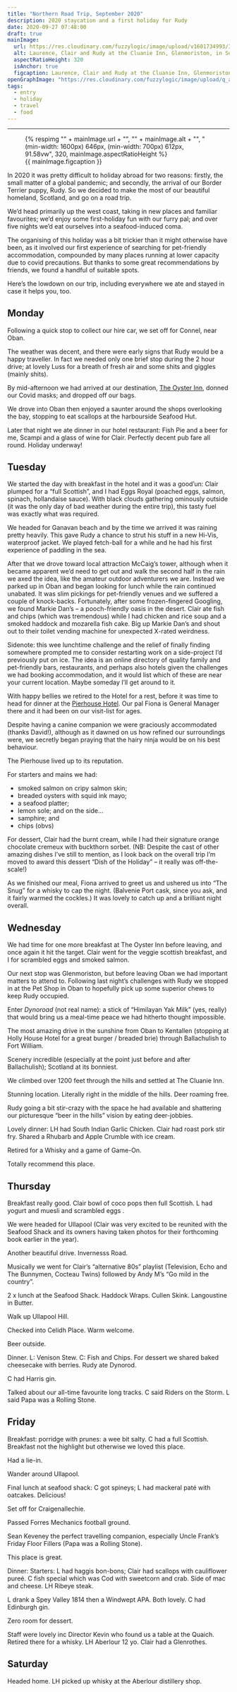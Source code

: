 ```yaml
---
title: "Northern Road Trip, September 2020"
description: 2020 staycation and a first holiday for Rudy
date: 2020-09-27 07:48:00
draft: true
mainImage:
  url: https://res.cloudinary.com/fuzzylogic/image/upload/v1601734993/IMG_2723_wa3cmm.jpg
  alt: Laurence, Clair and Rudy at the Cluanie Inn, Glenmoriston, in September 2020
  aspectRatioHeight: 320
  isAnchor: true
  figcaption: Laurence, Clair and Rudy at the Cluanie Inn, Glenmoriston, in September 2020
openGraphImage: "https://res.cloudinary.com/fuzzylogic/image/upload/q_auto,f_auto,w_1200/v1601734993/IMG_2723_wa3cmm.jpg"
tags:
  - entry
  - holiday
  - travel
  - food
---
```


---
<figure>
  {% respimg "" + mainImage.url + "", "" + mainImage.alt + "", "(min-width: 1600px) 646px, (min-width: 700px) 612px, 91.58vw", 320, mainImage.aspectRatioHeight %}
  <figcaption>{{ mainImage.figcaption }}</figcaption>
</figure>

In 2020 it was pretty difficult to holiday abroad for two reasons: firstly, the small matter of a global pandemic; and secondly, the arrival of our Border Terrier puppy, Rudy. So we decided to make the most of our beautiful homeland, Scotland, and go on a road trip. 

We’d head primarily up the west coast, taking in new places and familiar favourites; we’d enjoy some first-holiday fun with our furry pal; and over five nights we’d eat ourselves into a seafood-induced coma.

The organising of this holiday was a bit trickier than it might otherwise have been, as it involved our first experience of searching for pet-friendly accommodation, compounded by many places running at lower capacity due to covid precautions. But thanks to some great recommendations by friends, we found a handful of suitable spots.

Here’s the lowdown on our trip, including everywhere we ate and stayed in case it helps you, too.

## Monday

Following a quick stop to collect our hire car, we set off for Connel, near Oban.

The weather was decent, and there were early signs that Rudy would be a happy traveller. In fact we needed only one brief stop during the 2 hour drive; at lovely Luss for a breath of fresh air and some shits and giggles (mainly shits).

By mid-afternoon we had arrived at our destination, [The Oyster Inn](http://www.oysterinn.co.uk/), donned our Covid masks; and dropped off our bags. 

We drove into Oban then enjoyed a saunter around the shops overlooking the bay, stopping to eat scallops at the harbourside Seafood Hut.

Later that night we ate dinner in our hotel restaurant: Fish Pie and a beer for me, Scampi and a glass of wine for Clair. Perfectly decent pub fare all round. Holiday underway!

## Tuesday

We started the day with breakfast in the hotel and it was a good’un: Clair plumped for a “full Scottish”, and I had Eggs Royal (poached eggs, salmon, spinach, hollandaise sauce). With black clouds gathering ominously outside (it was the only day of bad weather during the entire trip), this tasty fuel was exactly what was required.

We headed for Ganavan beach and by the time we arrived it was raining pretty heavily. This gave Rudy a chance to strut his stuff in a new Hi-Vis, waterproof jacket. We played fetch-ball for a while and he had his first experience of paddling in the sea.

After that we drove toward local attraction McCaig’s tower, although when it became apparent we’d need to get out and walk the second half in the rain we axed the idea, like the amateur outdoor adventurers we are. Instead we parked up in Oban and began looking for lunch while the rain continued unabated. It was slim pickings for pet-friendly venues and we suffered a couple of knock-backs. Fortunately, after some frozen-fingered Googling, we found Markie Dan’s – a pooch-friendly oasis in the desert. Clair ate fish and chips (which was tremendous) while I had chicken and rice soup and a smoked haddock and mozarella fish cake. Big up Markie Dan’s and shout out to their toilet vending machine for unexpected X-rated weirdness.

Sidenote: this wee lunchtime challenge and the relief of finally finding somewhere prompted me to consider restarting work on a side-project I’d previously put on ice. The idea is an online directory of quality family and pet-friendly bars, restaurants, and perhaps also hotels given the challenges we had booking accommodation, and it would list which of these are near your current location. Maybe someday I’ll get around to it.

With happy bellies we retired to the Hotel for a rest, before it was time to head for dinner at the [Pierhouse Hotel](https://www.pierhousehotel.co.uk/about/hotel/whos-who). Our pal Fiona is General Manager there and it had been on our visit-list for ages. 

Despite having a canine companion we were graciously accommodated (thanks David!), although as it dawned on us how refined our surroundings were, we secretly began praying that the hairy ninja would be on his best behaviour.

The Pierhouse lived up to its reputation. 

For starters and mains we had:

- smoked salmon on cripy salmon skin; 
- breaded oysters with squid ink mayo;
- a seafood platter; 
- lemon sole; and on the side…
- samphire; and 
- chips (obvs)

For dessert, Clair had the burnt cream, while I had their signature orange chocolate cremeux with buckthorn sorbet. (NB: Despite the cast of other amazing dishes I’ve still to mention, as I look back on the overall trip I’m moved to award this dessert “Dish of the Holiday” – it really was off-the-scale!)

As we finished our meal, Fiona arrived to greet us and ushered us into “The Snug” for a whisky to cap the night. (Balvenie Port cask, since you ask, and it fairly warmed the cockles.) It was lovely to catch up and a brilliant night overall.

## Wednesday

We had time for one more breakfast at The Oyster Inn before leaving, and once again it hit the target. Clair went for the veggie scottish breakfast, and I for scrambled eggs and smoked salmon.

Our next stop was Glenmoriston, but before leaving Oban we had important matters to attend to. Following last night’s challenges with Rudy we stopped in at the Pet Shop in Oban to hopefully pick up some superior chews to keep Rudy occupied.

Enter _Dynoroad_ (not real name):  a stick of “Himilayan Yak Milk” (yes, really) that would bring us a meal-time peace we had hitherto thought impossible.

The most amazing drive in the sunshine from Oban to Kentallen (stopping at Holly House Hotel for a great burger / breaded brie) through Ballachulish to Fort William. 

Scenery incredible (especially at the point just before and after Ballachulish); Scotland at its bonniest.

We climbed over 1200 feet through the hills and settled at The Cluanie Inn. 

Stunning location. Literally right in the middle of the hills. Deer roaming free. 

Rudy going a bit stir-crazy with the space he had available and shattering our picturesque “beer in the hills” vision by eating deer-jobbies.

Lovely dinner: LH had South Indian Garlic Chicken. Clair had roast pork stir fry. Shared a Rhubarb and Apple Crumble with ice cream.

Retired for a Whisky and a game of Game-On. 

Totally recommend this place.

## Thursday

Breakfast really good. Clair bowl of coco pops then full Scottish. L had yogurt and muesli and scrambled eggs .

We were headed for Ullapool (Clair was very excited to be reunited with the Seafood Shack and its owners having taken photos for their forthcoming book earlier in the year).

Another beautiful drive. Invernesss Road. 

Musically we went for Clair’s “alternative 80s” playlist (Television, Echo and The Bunnymen, Cocteau Twins) followed by Andy M’s “Go mild in the country”.

2 x lunch at the Seafood Shack. Haddock Wraps. Cullen Skink. Langoustine in Butter.

Walk up Ullapool Hill.

Checked into Celidh Place. Warm welcome.

Beer outside.

Dinner. L: Venison Stew. C: Fish and Chips. For dessert we shared baked cheesecake with berries. Rudy ate Dynorod. 

C had Harris gin.

Talked about our all-time favourite long tracks. C said Riders on the Storm. L said Papa was a Rolling Stone.

## Friday

Breakfast: porridge with prunes: a wee bit salty. C had a full Scottish. Breakfast not the highlight but otherwise we loved this place.

Had a lie-in.

Wander around Ullapool.

Final lunch at seafood shack: C got spineys; L had mackeral paté with oatcakes. Delicious!

Set off for Craigenallechie.

Passed Forres Mechanics football ground.

Sean Keveney the perfect travelling companion, especially Uncle Frank’s Friday Floor Fillers (Papa was a Rolling Stone).

This place is great.

Dinner: Starters: L had haggis bon-bons; Clair had scallops with cauliflower pureé. C fish special which was Cod with sweetcorn and crab. Side of mac and cheese. LH Ribeye steak. 

L drank a Spey Valley 1814 then a Windwept APA. Both lovely. C had Edinburgh gin.

Zero room for dessert.

Staff were lovely inc Director Kevin who found us a table at the Quaich. Retired there for a whisky. LH Aberlour 12 yo. Clair had a Glenrothes.

## Saturday

Headed home. LH picked up whisky at the Aberlour distillery shop.
